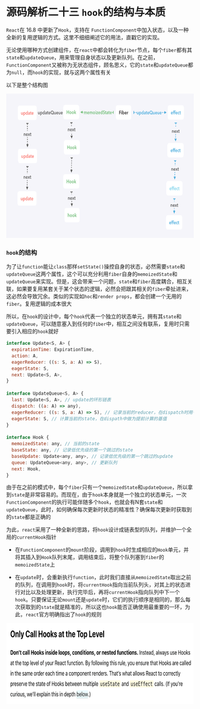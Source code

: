 # 源码解析二十三 `hook`的结构与本质

`React`在 16.8 中更新了`Hook`，支持在 `FunctionComponent`中加入状态，以及一种全新的复用逻辑的方式。这里不细细阐述它的用法，直戳它的实现。

无论使用哪种方式创建组件，在`react`中都会转化为`fiber`节点，每个`fiber`都有其`state`和`updateQueue`，用来管理自身状态以及更新队列。在之前，`FunctionComponent`又被称为无状态组件，顾名思义，它的`state`和`updateQueue`都为`null`，而`hook`的实现，就与这两个属性有关

以下是整个结构图

<img src="../doc/hook/hook.png" width="678" height="388">

### `hook`的结构

为了让`function`能让`class`那样`setState()`操控自身的状态，必然需要`state`和`updateQueue`这两个属性，这个可以充分利用`fiber`自身的`memoizedState`和`updateQueue`来实现。但是，这会带来一个问题，`state`和`fiber`高度耦合，相互关联，如果要复用某套关于某个状态的逻辑，必然会把跟其相关的`fiber`牵扯进来，这必然会导致冗余。类似的实现如`hoc`和`render props`，都会创建一个无用的`fiber`。复用逻辑的成本很大

所以，在`hook`的设计中，每个`hook`代表一个独立的状态单元，拥有其`state`和`updateQueue`，可以随意塞入到任何的`fiber`中，相互之间没有联系，复用时只需要引入相应的`hook`就好

```javaScript
interface Update<S, A> {
  expirationTime: ExpirationTime,
  action: A,
  eagerReducer: ((s: S, a: A) => S),
  eagerState: S,
  next: Update<S, A>,
}

interface UpdateQueue<S, A> {
  last: Update<S, A>, // update的环形链表
  dispatch: ((a: A) => any),
  eagerReducer: ((s: S, a: A) => S), // 记录当前的reducer，在dispatch时用于提前计算state
  eagerState: S, // 计算当前的state，在dispath中做为提前计算的基值
}

interface Hook {
  memoizedState: any, // 当前的state
  baseState: any, // 记录低优先级的第一个跳过的state
  baseUpdate: Update<any, any>, // 记录低优先级的第一个跳过的update
  queue: UpdateQueue<any, any>, // 更新队列
  next: Hook,
}
```

由于在之前的模式中，每个`fiber`只有一个`memoizedState`和`updateQueue`，所以拿到`state`是非常容易的。而现在，由于`hook`本身就是一个独立的状态单元，一次`FunctionComponent`的执行可能伴随多个`hook`，也就会有N套`state`和`updateQueue`，此时，如何确保每次更新时状态的精准性？确保每次更新时获取到的`state`都是正确的

为此，`react`采用了一种全新的思路，将`hook`设计成链表型的队列，并维护一个全局的`currentHook`指针

- 在`FunctionComponent`的`mount`阶段，调用到`hook`时生成相应的`Hook`单元，并将其插入到`Hook`队列末尾，调用结束后，将整个队列塞到`fiber`的`memoizedState`上

- 在`update`时，会重新执行`function`，此时我们直接从`memoizedState`取出之前的队列，在调用到`hook`时，将`currentHook`指向当前队列头，对其上的状态进行对比以及处理更新，执行完毕后，再将`currentHook`指向队列中下一个`hook`。只要保证无论`mount`还是`update`时，它们的执行顺序是相同的，那么每次获取到的`state`就是精准的，所以这也`hook`能否正确使用最重要的一环，为此，`react`官方明确指出了`hook`的规则

<img src="../doc/hook/rule.png" width="739" height="218">